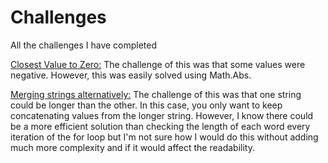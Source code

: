 # Challenges
All the challenges I have completed

[Closest Value to Zero:](https://github.com/SmithyACoding/Challenges/blob/b257761b8e0b1d17ed7567b42bf04bf75d352144/ClosestToZero.CS)
The challenge of this was that some values were negative. However, this was easily solved using Math.Abs.

[Merging strings alternatively:](https://github.com/SmithyACoding/Challenges/blob/b257761b8e0b1d17ed7567b42bf04bf75d352144/AlternateMergeString.CS)
The challenge of this was that one string could be longer than the other. In this case, you only want to keep concatenating values from the longer string. However, I know there could be a more efficient solution than checking the length of each word every iteration of the for loop but I'm not sure how I would do this without adding much more complexity and if it would affect the readability. 

